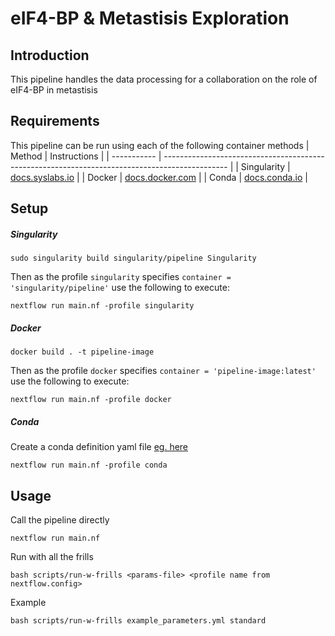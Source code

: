 
# eIF4-BP & Metastisis Exploration 
## Introduction 

This pipeline handles the data processing for a collaboration on the role of eIF4-BP in metastisis
## Requirements 
This pipeline can be run using each of the following container methods
| Method      | Instructions                                                                                   |
| ----------- | ---------------------------------------------------------------------------------------------- |
| Singularity | [docs.syslabs.io](https://docs.sylabs.io/guides/3.0/user-guide/installation.html)              |
| Docker      | [docs.docker.com](https://docs.docker.com/engine/install/)                                     |
| Conda       | [docs.conda.io](https://docs.conda.io/projects/conda/en/latest/user-guide/install/index.html)  |


## Setup
##### Singularity
```
sudo singularity build singularity/pipeline Singularity
```
Then as the profile `singularity` specifies `container = 'singularity/pipeline'` use the following to execute:
```
nextflow run main.nf -profile singularity
```

##### Docker
```
docker build . -t pipeline-image
```
Then as the profile `docker` specifies `container = 'pipeline-image:latest'` use the following to execute:
```
nextflow run main.nf -profile docker
```

##### Conda 
Create a conda definition yaml file [eg. here](conda/example.yml)
```
nextflow run main.nf -profile conda
```

## Usage
Call the pipeline directly
```
nextflow run main.nf
```

Run with all the frills
```
bash scripts/run-w-frills <params-file> <profile name from nextflow.config>
```
Example
```
bash scripts/run-w-frills example_parameters.yml standard
```

